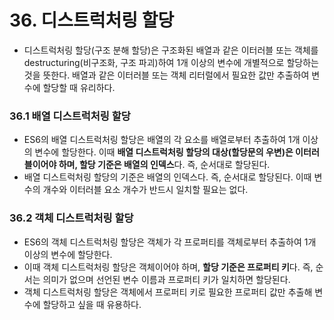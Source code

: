 # 36. 디스트럭처링 할당
- 디스트럭처링 할당(구조 분해 할당)은 구조화된 배열과 같은 이터러블 또는 객체를 destructuring(비구조화, 구조 파괴)하여 1개 이상의 변수에 개별적으로 할당하는 것을 뜻한다. 배열과 같은 이터러블 또는 객체 리터럴에서 필요한 값만 추출하여 변수에 할당할 때 유리하다.

### 36.1 배열 디스트럭처링 할당
- ES6의 배열 디스트럭처링 할당은 배열의 각 요소를 배열로부터 추출하여 1개 이상의 변수에 할당한다. 이때 **배열 디스트럭처링 할당의 대상(할당문의 우변)은 이터러블이어야 하며, 할당 기준은 배열의 인덱스**다. 즉, 순서대로 할당된다.
- 배열 디스트럭처링 할당의 기준은 배열의 인덱스다. 즉, 순서대로 할당된다. 이때 변수의 개수와 이터러블 요소 개수가 반드시 일치할 필요는 없다.

### 36.2 객체 디스트럭처링 할당
- ES6의 객체 디스트럭처링 할당은 객체가 각 프로퍼티를 객체로부터 추출하여 1개 이상의 변수에 할당한다.
- 이때 객체 디스트럭처링 할당은 객체이어야 하며, **할당 기준은 프로퍼티 키**다. 즉, 순서는 의미가 없으며 선언된 변수 이름과 프로퍼티 키가 일치하면 할당된다.
- 객체 디스트럭처링 할당은 객체에서 프로퍼티 키로 필요한 프로퍼티 값만 추출해 변수에 할당하고 싶을 때 유용하다.